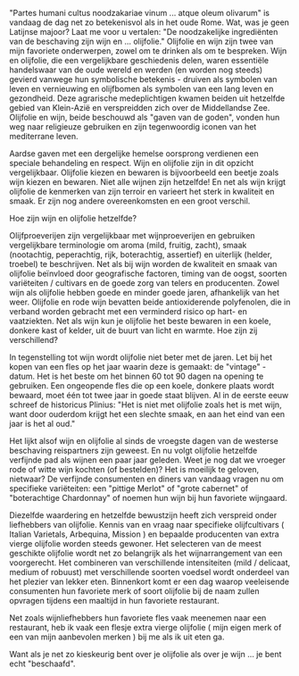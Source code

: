 
"Partes humani cultus noodzakariae vinum ... atque oleum olivarum" is vandaag de dag net zo betekenisvol als in het oude Rome. Wat, was je geen Latijnse majoor? Laat me voor u vertalen: "De noodzakelijke ingrediënten van de beschaving zijn wijn en ... olijfolie."
Olijfolie en wijn zijn twee van mijn favoriete onderwerpen, zowel om te drinken als om te bespreken. Wijn en olijfolie, die een vergelijkbare geschiedenis delen, waren essentiële handelswaar van de oude wereld en werden (en worden nog steeds) gevierd vanwege hun symbolische betekenis - druiven als symbolen van leven en vernieuwing en olijfbomen als symbolen van een lang leven en gezondheid. Deze agrarische medeplichtigen kwamen beiden uit hetzelfde gebied van Klein-Azië en verspreidden zich over de Middellandse Zee. Olijfolie en wijn, beide beschouwd als "gaven van de goden", vonden hun weg naar religieuze gebruiken en zijn tegenwoordig iconen van het mediterrane leven.

Aardse gaven met een dergelijke hemelse oorsprong verdienen een speciale behandeling en respect. Wijn en olijfolie zijn in dit opzicht vergelijkbaar. Olijfolie kiezen en bewaren is bijvoorbeeld een beetje zoals wijn kiezen en bewaren. Niet alle wijnen zijn hetzelfde! En net als wijn krijgt olijfolie de kenmerken van zijn terroir en varieert het sterk in kwaliteit en smaak. Er zijn nog andere overeenkomsten en een groot verschil.

Hoe zijn wijn en olijfolie hetzelfde?

Olijfproeverijen zijn vergelijkbaar met wijnproeverijen en gebruiken vergelijkbare terminologie om aroma (mild, fruitig, zacht), smaak (nootachtig, peperachtig, rijk, boterachtig, assertief) en uiterlijk (helder, troebel) te beschrijven.
Net als bij wijn worden de kwaliteit en smaak van olijfolie beïnvloed door geografische factoren, timing van de oogst, soorten variëteiten / cultivars en de goede zorg van telers en producenten.
Zowel wijn als olijfolie hebben goede en minder goede jaren, afhankelijk van het weer.
Olijfolie en rode wijn bevatten beide antioxiderende polyfenolen, die in verband worden gebracht met een verminderd risico op hart- en vaatziekten.
Net als wijn kun je olijfolie het beste bewaren in een koele, donkere kast of kelder, uit de buurt van licht en warmte.
Hoe zijn zij verschillend?

In tegenstelling tot wijn wordt olijfolie niet beter met de jaren. Let bij het kopen van een fles op het jaar waarin deze is gemaakt: de "vintage" -datum. Het is het beste om het binnen 60 tot 90 dagen na opening te gebruiken. Een ongeopende fles die op een koele, donkere plaats wordt bewaard, moet één tot twee jaar in goede staat blijven.
Al in de eerste eeuw schreef de historicus Plinius: "Het is niet met olijfolie zoals het is met wijn, want door ouderdom krijgt het een slechte smaak, en aan het eind van een jaar is het al oud."

Het lijkt alsof wijn en olijfolie al sinds de vroegste dagen van de westerse beschaving reispartners zijn geweest. En nu volgt olijfolie hetzelfde verfijnde pad als wijnen een paar jaar geleden. Weet je nog dat we vroeger rode of witte wijn kochten (of bestelden)? Het is moeilijk te geloven, nietwaar? De verfijnde consumenten en diners van vandaag vragen nu om specifieke variëteiten: een "pittige Merlot" of "grote cabernet" of "boterachtige Chardonnay" of noemen hun wijn bij hun favoriete wijngaard.

Diezelfde waardering en hetzelfde bewustzijn heeft zich verspreid onder liefhebbers van olijfolie. Kennis van en vraag naar specifieke olijfcultivars ( Italian Varietals, Arbequina, Mission ) en bepaalde producenten van extra vierge olijfolie worden steeds gewoner. Het selecteren van de meest geschikte olijfolie wordt net zo belangrijk als het wijnarrangement van een voorgerecht. Het combineren van verschillende intensiteiten (mild / delicaat, medium of robuust) met verschillende soorten voedsel wordt onderdeel van het plezier van lekker eten. Binnenkort komt er een dag waarop veeleisende consumenten hun favoriete merk of soort olijfolie bij de naam zullen opvragen tijdens een maaltijd in hun favoriete restaurant.

Net zoals wijnliefhebbers hun favoriete fles vaak meenemen naar een restaurant, heb ik vaak een flesje extra vierge olijfolie ( mijn eigen merk of een van mijn aanbevolen merken ) bij me als ik uit eten ga.

Want als je net zo kieskeurig bent over je olijfolie als over je wijn ... je bent echt "beschaafd".
